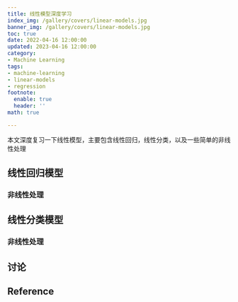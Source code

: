 ```yaml
---
title: 线性模型深度学习
index_img: /gallery/covers/linear-models.jpg
banner_img: /gallery/covers/linear-models.jpg
toc: true
date: 2022-04-16 12:00:00
updated: 2023-04-16 12:00:00
category:
- Machine Learning
tags:
- machine-learning
- linear-models
- regression
footnote:
  enable: true
  header: ''
math: true

---
```

<!-- omit in toc -->

本文深度复习一下线性模型，主要包含线性回归，线性分类，以及一些简单的非线性处理

<!-- more -->

## 线性回归模型

### 非线性处理

## 线性分类模型

### 非线性处理

## 讨论

## Reference




